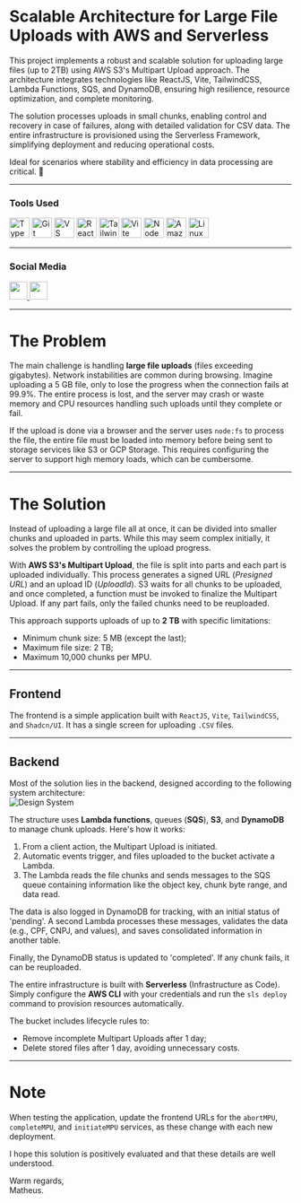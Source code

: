 # Scalable Architecture for Large File Uploads with AWS and Serverless

This project implements a robust and scalable solution for uploading large files (up to 2TB) using AWS S3's Multipart Upload approach. The architecture integrates technologies like ReactJS, Vite, TailwindCSS, Lambda Functions, SQS, and DynamoDB, ensuring high resilience, resource optimization, and complete monitoring.

The solution processes uploads in small chunks, enabling control and recovery in case of failures, along with detailed validation for CSV data. The entire infrastructure is provisioned using the Serverless Framework, simplifying deployment and reducing operational costs.

Ideal for scenarios where stability and efficiency in data processing are critical. 🚀

---

### Tools Used

<p align="left">
<a href="https://www.typescriptlang.org/" target="_blank" rel="noreferrer"><img src="https://raw.githubusercontent.com/danielcranney/readme-generator/main/public/icons/skills/typescript-colored.svg" width="36" height="36" alt="TypeScript" /></a>
<a href="https://git-scm.com/" target="_blank" rel="noreferrer"><img src="https://raw.githubusercontent.com/danielcranney/readme-generator/main/public/icons/skills/git-colored.svg" width="36" height="36" alt="Git" /></a>
<a href="https://code.visualstudio.com/" target="_blank" rel="noreferrer"><img src="https://raw.githubusercontent.com/danielcranney/readme-generator/main/public/icons/skills/visualstudiocode.svg" width="36" height="36" alt="VS Code" /></a>
<a href="https://reactjs.org/" target="_blank" rel="noreferrer"><img src="https://raw.githubusercontent.com/danielcranney/readme-generator/main/public/icons/skills/react-colored.svg" width="36" height="36" alt="React" /></a>
<a href="https://tailwindcss.com/" target="_blank" rel="noreferrer"><img src="https://raw.githubusercontent.com/danielcranney/readme-generator/main/public/icons/skills/tailwindcss-colored.svg" width="36" height="36" alt="TailwindCSS" /></a>
<a href="https://vitejs.dev/" target="_blank" rel="noreferrer"><img src="https://raw.githubusercontent.com/danielcranney/readme-generator/main/public/icons/skills/vite-colored.svg" width="36" height="36" alt="Vite" /></a>
<a href="https://nodejs.org/en/" target="_blank" rel="noreferrer"><img src="https://raw.githubusercontent.com/danielcranney/readme-generator/main/public/icons/skills/nodejs-colored.svg" width="36" height="36" alt="NodeJS" /></a>
<a href="https://aws.amazon.com" target="_blank" rel="noreferrer"><img src="https://raw.githubusercontent.com/danielcranney/readme-generator/main/public/icons/skills/aws-colored.svg" width="36" height="36" alt="Amazon Web Services" /></a>
<a href="https://www.linux.org" target="_blank" rel="noreferrer"><img src="https://raw.githubusercontent.com/danielcranney/readme-generator/main/public/icons/skills/linux-colored.svg" width="36" height="36" alt="Linux" /></a>
</p>

---

### Social Media

<p align="left">
<a href="https://www.github.com/theoti" target="_blank" rel="noreferrer">
<picture>
<source media="(prefers-color-scheme: dark)" srcset="https://raw.githubusercontent.com/danielcranney/readme-generator/main/public/icons/socials/github-dark.svg" />
<source media="(prefers-color-scheme: light)" srcset="https://raw.githubusercontent.com/danielcranney/readme-generator/main/public/icons/socials/github.svg" />
<img src="https://raw.githubusercontent.com/danielcranney/readme-generator/main/public/icons/socials/github.svg" width="32" height="32" />
</picture>
</a>
<a href="https://www.linkedin.com/in/matheus-fernandes-14919118a" target="_blank" rel="noreferrer">
<picture>
<source media="(prefers-color-scheme: dark)" srcset="https://raw.githubusercontent.com/danielcranney/readme-generator/main/public/icons/socials/linkedin-dark.svg" />
<source media="(prefers-color-scheme: light)" srcset="https://raw.githubusercontent.com/danielcranney/readme-generator/main/public/icons/socials/linkedin.svg" />
<img src="https://raw.githubusercontent.com/danielcranney/readme-generator/main/public/icons/socials/linkedin.svg" width="32" height="32" />
</picture>
</a>
</p>

---

# The Problem  

The main challenge is handling **large file uploads** (files exceeding gigabytes). Network instabilities are common during browsing. Imagine uploading a 5 GB file, only to lose the progress when the connection fails at 99.9%. The entire process is lost, and the server may crash or waste memory and CPU resources handling such uploads until they complete or fail.

If the upload is done via a browser and the server uses `node:fs` to process the file, the entire file must be loaded into memory before being sent to storage services like S3 or GCP Storage. This requires configuring the server to support high memory loads, which can be cumbersome.

---

# The Solution  

Instead of uploading a large file all at once, it can be divided into smaller chunks and uploaded in parts. While this may seem complex initially, it solves the problem by controlling the upload progress.

With **AWS S3's Multipart Upload**, the file is split into parts and each part is uploaded individually. This process generates a signed URL (*Presigned URL*) and an upload ID (*UploadId*). S3 waits for all chunks to be uploaded, and once completed, a function must be invoked to finalize the Multipart Upload. If any part fails, only the failed chunks need to be reuploaded.

This approach supports uploads of up to **2 TB** with specific limitations:  
- Minimum chunk size: 5 MB (except the last);  
- Maximum file size: 2 TB;  
- Maximum 10,000 chunks per MPU.  

---

## Frontend  

The frontend is a simple application built with `ReactJS`, `Vite`, `TailwindCSS`, and `Shadcn/UI`. It has a single screen for uploading `.CSV` files.  

---

## Backend  

Most of the solution lies in the backend, designed according to the following system architecture:  
![Design System](https://personaltheobucket.s3.sa-east-1.amazonaws.com/Captura+de+tela+de+2024-12-11+11-40-47.png)  

The structure uses **Lambda functions**, queues (**SQS**), **S3**, and **DynamoDB** to manage chunk uploads. Here's how it works:  
1. From a client action, the Multipart Upload is initiated.  
2. Automatic events trigger, and files uploaded to the bucket activate a Lambda.  
3. The Lambda reads the file chunks and sends messages to the SQS queue containing information like the object key, chunk byte range, and data read.  

The data is also logged in DynamoDB for tracking, with an initial status of 'pending'. A second Lambda processes these messages, validates the data (e.g., CPF, CNPJ, and values), and saves consolidated information in another table.  

Finally, the DynamoDB status is updated to 'completed'. If any chunk fails, it can be reuploaded.  

The entire infrastructure is built with **Serverless** (Infrastructure as Code). Simply configure the **AWS CLI** with your credentials and run the `sls deploy` command to provision resources automatically.  

The bucket includes lifecycle rules to:  
- Remove incomplete Multipart Uploads after 1 day;  
- Delete stored files after 1 day, avoiding unnecessary costs.  

---

# Note  

When testing the application, update the frontend URLs for the `abortMPU`, `completeMPU`, and `initiateMPU` services, as these change with each new deployment.  

I hope this solution is positively evaluated and that these details are well understood.  

Warm regards,  
Matheus.  